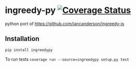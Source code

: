 # ingreedy-py [![Coverage Status](https://coveralls.io/repos/scttcper/ingreedy-py/badge.svg?branch=master&service=github)](https://coveralls.io/github/scttcper/ingreedy-py?branch=master)
python port of https://github.com/iancanderson/ingreedy-js

## Installation
```bash
pip install ingreedypy
```

To run tests ```coverage run --source=ingreedypy setup.py test```
